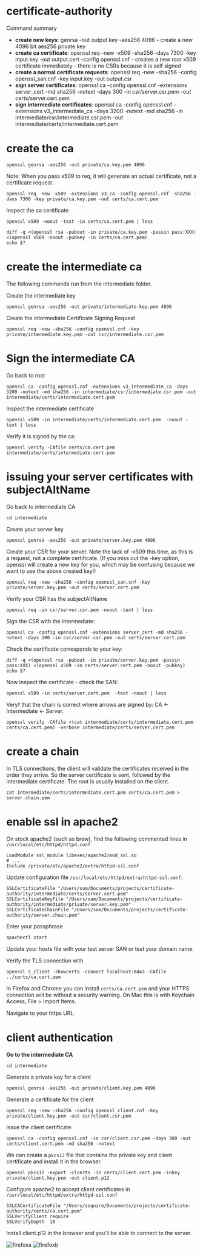 # certificate-authority

Command summary

* **create new keys**: genrsa -out output.key -aes256 4096 - create a
  new 4096 bit aes256 private key
* **create ca certificate**: openssl req -new -x509 -sha256 -days 7300 -key input.key -out output.cert -config openssl.cnf - creates a new root x509 certificate immediately - there is no CSRs because it is self signed
* **create a normal certificate requests**: openssl req -new -sha256 -config openssl_san.cnf -key input.key -out output.csr
* **sign server certificates**: openssl ca -config openssl.cnf -extensions server_cert -md sha256 -notext -days 300 -in csr/server.csr.pem -out certs/server.cert.pem
* **sign intermediate certificates**: openssl ca -config openssl.cnf -extensions v3_intermediate_ca -days 3200 -notext -md sha256 -in intermediate/csr/intermediate.csr.pem -out intermediate/certs/intermediate.cert.pem


# create the ca

```
openssl genrsa -aes256 -out private/ca.key.pem 4096
```

Note: When you pass x509 to req, it will generate an actual certificate,
not a certificate request.
```
openssl req -new -x509 -extensions v3_ca -config openssl.cnf -sha256 -days 7300 -key private/ca.key.pem -out certs/ca.cert.pem
```

Inspect the ca certificate
```
openssl x509 -noout -text -in certs/ca.cert.pem | less
```

```
diff -q <(openssl rsa -pubout -in private/ca.key.pem -passin pass:XXX) <(openssl x509 -noout -pubkey -in certs/ca.cert.pem)
echo $?
```

# create the intermediate ca

The following commands run from the intermediate folder.

Create the intermediate key

```
openssl genrsa -aes256 -out private/intermediate.key.pem 4096
```

Create the intermediate Certificate Signing Request

```
openssl req -new -sha256 -config openssl.cnf -key private/intermediate.key.pem -out csr/intermediate.csr.pem
```

# Sign the intermediate CA

Go back to root

```
openssl ca -config openssl.cnf -extensions v3_intermediate_ca -days 3200 -notext -md sha256 -in intermediate/csr/intermediate.csr.pem -out intermediate/certs/intermediate.cert.pem
```

Inspect the intermediate certificate

```
openssl x509 -in intermediate/certs/intermediate.cert.pem  -noout -text | less
```

Verify it is signed by the ca:

```
openssl verify -CAfile certs/ca.cert.pem intermediate/certs/intermediate.cert.pem
```

# issuing your server certificates with subjectAltName

Go back to intermediate CA

```
cd intermediate
```

Create your server key

```
openssl genrsa -aes256 -out private/server.key.pem 4096
```

Create your CSR for your server. Note the lack of -x509 this time, as
this is a request, not a complete certificate. (If you miss out the -key
option, openssl will create a new key for you, which may be confusing
because we want to use the above created key!)

```
openssl req -new -sha256 -config openssl_san.cnf -key private/server.key.pem -out certs/server.cert.pem
```

Verify your CSR has the subjectAltName

```
openssl req -in csr/server.csr.pem -noout -text | less
```

Sign the CSR with the intermediate:

```
openssl ca -config openssl.cnf -extensions server_cert -md sha256 -notext -days 300 -in csr/server.csr.pem -out certs/server.cert.pem
```

Check the certificate corresponds to your key:

```
diff -q <(openssl rsa -pubout -in private/server.key.pem -passin pass:XXX) <(openssl x509 -in certs/server.cert.pem -noout -pubkey)
echo $?
```

Now inspect the certificate - check the SAN:

```
openssl x509 -in certs/server.cert.pem  -text -noout | less
```

Veryf that the chain is correct where arrows are signed by: CA <- Intermediate <- Server.

```
openssl verify -CAfile <(cat intermediate/certs/intermediate.cert.pem certs/ca.cert.pem) -verbose intermediate/certs/server.cert.pem
```
# create a chain

In TLS connections, the client will validate the certificates received
in the order they arrive. So the server certificate is sent, followed by
the intermediate certificate. The root is usually installed on the
client.

```
cat intermediate/certs/intermediate.cert.pem certs/ca.cert.pem > server.chain.pem
```

# enable ssl in apache2

On stock apache2 (such as brew), find the following commented lines in `/usr/local/etc/httpd/httpd.conf`

```
LoadModule ssl_module libexec/apache2/mod_ssl.so
# ...
Include /private/etc/apache2/extra/httpd-ssl.conf
```

Update configuration file `/usr/local/etc/httpd/extra/httpd-ssl.conf`:

```
SSLCertificateFile "/Users/sam/Documents/projects/certificate-authority/intermediate/certs/server.cert.pem"
SSLCertificateKeyFile "/Users/sam/Documents/projects/certificate-authority/intermediate/private/server.key.pem"
SSLCertificateChainFile "/Users/sam/Documents/projects/certificate-authority/server.chain.pem"
```

Enter your passphrase

```
apachectl start
```

Update your hosts file with your test server SAN or test your domain
name.

Verify the TLS connection with

```
openssl s_client -showcerts -connect localhost:8443 -CAfile ../certs/ca.cert.pem
```


In Firefox and Chrome you can install `certs/ca.cert.pem` and your HTTPS
connection will be without a security warning. On Mac this is with
Keychain Access, File > Import Items.

Navigate to your https URL.

# client authentication

**Go to the intermediate CA**

```
cd intermediate
```

Generate a private key for a client

```
openssl genrsa -aes256 -out private/client.key.pem 4096
```

Generate a certificate for the client

```
openssl req -new -sha256 -config openssl_client.cnf -key private/client.key.pem -out csr/client.csr.pem
```

Issue the client certificate:

```
openssl ca -config openssl.cnf -in csr/client.csr.pem -days 300 -out certs/client.cert.pem -md sha256 -notext
```

We can create a `pkcs12` file that contains the private key and client
certificate and install it in the browser.

```
openssl pkcs12 -export -clcerts -in certs/client.cert.pem -inkey private/client.key.pem -out client.p12
```

Configure apache2 to accept client certificates in  `/usr/local/etc/httpd/extra/httpd-ssl.conf`

```
SSLCACertificateFile "/Users/ssquire/Documents/projects/certificate-authority/certs/ca.cert.pem"
SSLVerifyClient require
SSLVerifyDepth  10
```

Install client.p12 in the browser and you'll be able to connect to the
server.

![firefoxa](firefox-a.png)
![firefoxb](firefox-b.png)

